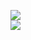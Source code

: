 [![](https://img.shields.io/badge/Made%20With-Github%20Spray-lightgrey.svg?style=for-the-badge&logo=github)](https://github.com/Annihil/github-spray#31390)  
[![](https://i.imgur.com/2DrTn0Z.gif)](https://github.com/Annihil/github-spray)